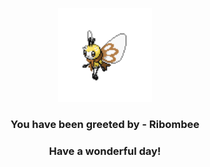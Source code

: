<p align="center">
    <img src="https://raw.githubusercontent.com/PokeAPI/sprites/master/sprites/pokemon/743.png" width="150" height="150">
</p>
<h3 align="center">You have been greeted by - <b>Ribombee</b></h3>
<h3 align="center">Have a wonderful day!</h3>
